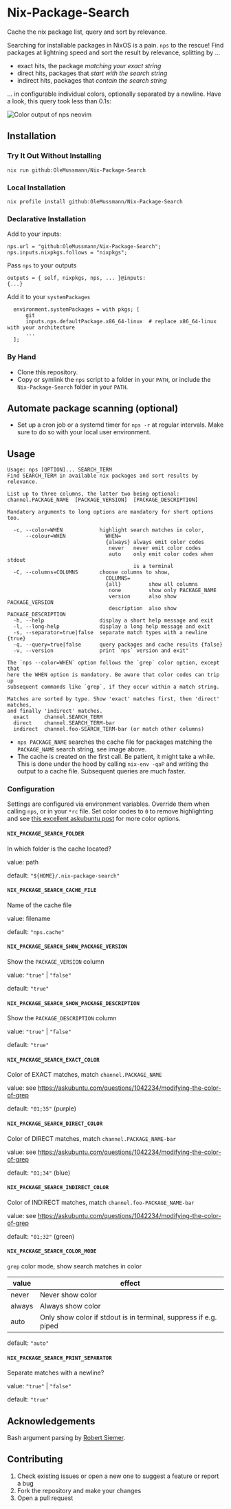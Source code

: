# Nix-Package-Search
Cache the nix package list, query and sort by relevance.

Searching for installable packages in NixOS is a pain. `nps` to the rescue! Find packages at lightning speed and sort the result by relevance, splitting by ...

- exact hits, the package _matching your exact string_
- direct hits, packages that _start with the search string_
- indirect hits, packages that _contain the search string_

... in configurable individual colors, optionally separated by a newline. Have a look, this query took less than 0.1s:

![Color output of nps neovim](https://i.imgur.com/XpSo8qW.png "nps neovim")

## Installation
### Try It Out Without Installing
    nix run github:OleMussmann/Nix-Package-Search

### Local Installation
    nix profile install github:OleMussmann/Nix-Package-Search

### Declarative Installation
Add to your inputs:

    nps.url = "github:OleMussmann/Nix-Package-Search";
    nps.inputs.nixpkgs.follows = "nixpkgs";

Pass `nps` to your outputs

    outputs = { self, nixpkgs, nps, ... }@inputs:
    {...}

Add it to your `systemPackages`

      environment.systemPackages = with pkgs; [
          git
          inputs.nps.defaultPackage.x86_64-linux  # replace x86_64-linux with your architecture
          ...
      ];

### By Hand
- Clone this repository.
- Copy or symlink the `nps` script to a folder in your `PATH`, or include the `Nix-Package-Search` folder in your `PATH`.

## Automate package scanning (optional)
- Set up a cron job or a systemd timer for `nps -r` at regular intervals. Make sure to do so with your local user environment.

## Usage
    Usage: nps [OPTION]... SEARCH_TERM
    Find SEARCH_TERM in available nix packages and sort results by relevance.

    List up to three columns, the latter two being optional:
    channel.PACKAGE_NAME  [PACKAGE_VERSION]  [PACKAGE_DESCRIPTION]

    Mandatory arguments to long options are mandatory for short options too.

      -c, --color=WHEN            highlight search matches in color,
          --colour=WHEN             WHEN=
                                    {always} always emit color codes
                                     never   never emit color codes
                                     auto    only emit color codes when stdout
                                             is a terminal
      -C, --columns=COLUMNS       choose columns to show,
                                    COLUMNS=
                                    {all}         show all columns
                                     none         show only PACKAGE_NAME
                                     version      also show PACKAGE_VERSION
                                     description  also show PACKAGE_DESCRIPTION
      -h, --help                  display a short help message and exit
      -l, --long-help             display a long help message and exit
      -s, --separator=true|false  separate match types with a newline {true}
      -q, --query=true|false      query packages and cache results {false}
      -v, --version               print `nps` version and exit"

    The `nps --color=WHEN` option follows the `grep` color option, except that
    here the WHEN option is mandatory. Be aware that color codes can trip up
    subsequent commands like `grep`, if they occur within a match string.

    Matches are sorted by type. Show 'exact' matches first, then 'direct' matches,
    and finally 'indirect' matches.
      exact     channel.SEARCH_TERM
      direct    channel.SEARCH_TERM-bar
      indirect  channel.foo-SEARCH_TERM-bar (or match other columns)

- `nps PACKAGE_NAME` searches the cache file for packages matching the `PACKAGE_NAME` search string, see image above.
- The cache is created on the first call. Be patient, it might take a while. This is done under the hood by calling `nix-env -qaP` and writing the output to a cache file. Subsequent queries are much faster.

### Configuration

Settings are configured via environment variables. Override them when calling `nps`, or in your `*rc` file. Set color codes to `0` to remove highlighting and see [this excellent askubuntu post](https://askubuntu.com/questions/1042234/modifying-the-color-of-grep) for more color options.

#### `NIX_PACKAGE_SEARCH_FOLDER`
In which folder is the cache located?

value: path

default: `"${HOME}/.nix-package-search"`

#### `NIX_PACKAGE_SEARCH_CACHE_FILE`
Name of the cache file

value: filename

default: `"nps.cache"`

#### `NIX_PACKAGE_SEARCH_SHOW_PACKAGE_VERSION`
Show the `PACKAGE_VERSION` column

value: `"true"` | `"false"`

default: `"true"`

#### `NIX_PACKAGE_SEARCH_SHOW_PACKAGE_DESCRIPTION`
Show the `PACKAGE_DESCRIPTION` column

value: `"true"` | `"false"`

default: `"true"`

#### `NIX_PACKAGE_SEARCH_EXACT_COLOR`
Color of EXACT matches, match `channel.PACKAGE_NAME`

value: see https://askubuntu.com/questions/1042234/modifying-the-color-of-grep

default: `"01;35"` (purple)

#### `NIX_PACKAGE_SEARCH_DIRECT_COLOR`
Color of DIRECT matches, match `channel.PACKAGE_NAME-bar`

value: see https://askubuntu.com/questions/1042234/modifying-the-color-of-grep

default: `"01;34"` (blue)

#### `NIX_PACKAGE_SEARCH_INDIRECT_COLOR`
Color of INDIRECT matches, match `channel.foo-PACKAGE_NAME-bar`

value: see https://askubuntu.com/questions/1042234/modifying-the-color-of-grep

default: `"01;32"` (green)

#### `NIX_PACKAGE_SEARCH_COLOR_MODE`
`grep` color mode, show search matches in color

|value|effect|
|--|--|
| never | Never show color |
| always |  Always show color |
| auto | Only show color if stdout is in terminal, suppress if e.g. piped |

default: `"auto"`

#### `NIX_PACKAGE_SEARCH_PRINT_SEPARATOR`
Separate matches with a newline?

value: `"true"` | `"false"`

default: `"true"`

## Acknowledgements
Bash argument parsing by [Robert Siemer](https://stackoverflow.com/a/29754866/996961).

## Contributing

1. Check existing issues or open a new one to suggest a feature or report a bug
1. Fork the repository and make your changes
1. Open a pull request
